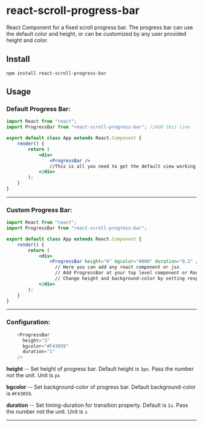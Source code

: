 # react-scroll-progress-bar

React Component for a fixed scroll progress bar. The progress bar can use the default color and height, or can be customized by any user provided height and color.

## Install

```npm
npm install react-scroll-progress-bar
```

## Usage

### Default Progress Bar:

```jsx
import React from "react";
import ProgressBar from "react-scroll-progress-bar"; //Add this line

export default class App extends React.Component {
    render() {
        return (
            <div>
                <ProgressBar />
                //This is all you need to get the default view working
            </div>
        );
    }
}
```

----

### Custom Progress Bar:

```jsx
import React from "react";
import ProgressBar from "react-scroll-progress-bar";

export default class App extends React.Component {
    render() {
        return (
            <div>
                <ProgressBar height="6" bgcolor="#000" duration="0.2" />
                  // Here you can add any react component or jsx
                  // Add ProgressBar at your top level component or Root component.
                  // Change height and background-color by setting respective props.
            </div>
        );
    }
}
```

----

### Configuration:

```javascript
    <ProgressBar
      height="3"
      bgcolor="#F43059"
      duration="1"
    />
```

**height** -- Set height of progress bar. Default height is `3px`. Pass the number not the unit. Unit is `px`

**bgcolor** -- Set background-color of progress bar. Default background-color is `#F43059`.

**duration** -- Set timing-duration for transition property. Default is `1s`. Pass the number not the unit. Unit is `s`

----
